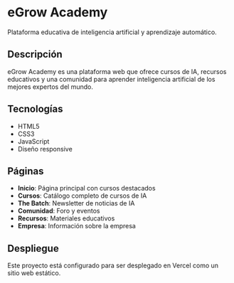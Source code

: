 # eGrow Academy

Plataforma educativa de inteligencia artificial y aprendizaje automático.

## Descripción

eGrow Academy es una plataforma web que ofrece cursos de IA, recursos educativos y una comunidad para aprender inteligencia artificial de los mejores expertos del mundo.

## Tecnologías

- HTML5
- CSS3
- JavaScript
- Diseño responsive

## Páginas

- **Inicio**: Página principal con cursos destacados
- **Cursos**: Catálogo completo de cursos de IA
- **The Batch**: Newsletter de noticias de IA
- **Comunidad**: Foro y eventos
- **Recursos**: Materiales educativos
- **Empresa**: Información sobre la empresa

## Despliegue

Este proyecto está configurado para ser desplegado en Vercel como un sitio web estático.
